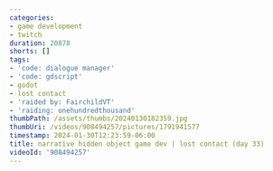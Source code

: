 ```yaml
---
categories:
- game development
- twitch
duration: 20878
shorts: []
tags:
- 'code: dialogue manager'
- 'code: gdscript'
- godot
- lost contact
- 'raided by: FairchildVT'
- 'raiding: onehundredthousand'
thumbPath: /assets/thumbs/20240130182359.jpg
thumbUri: /videos/908494257/pictures/1791941577
timestamp: 2024-01-30T12:23:59-06:00
title: narrative hidden object game dev | lost contact (day 33)
videoId: '908494257'
---
```

